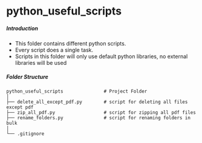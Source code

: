 # python_useful_scripts
##### Introduction

- This folder contains different python scripts.
- Every script does a single task.
- Scripts in this folder will only use default python libraries, no external libraries will be used

##### Folder Structure

``` plaintext
python_useful_scripts               # Project Folder
│
├── delete_all_except_pdf.py        # script for deleting all files except pdf
├── zip_all_pdf.py					# script for zipping all pdf files
├── rename_folders.py				# script for renaming folders in bulk
│
└── .gitignore
```




